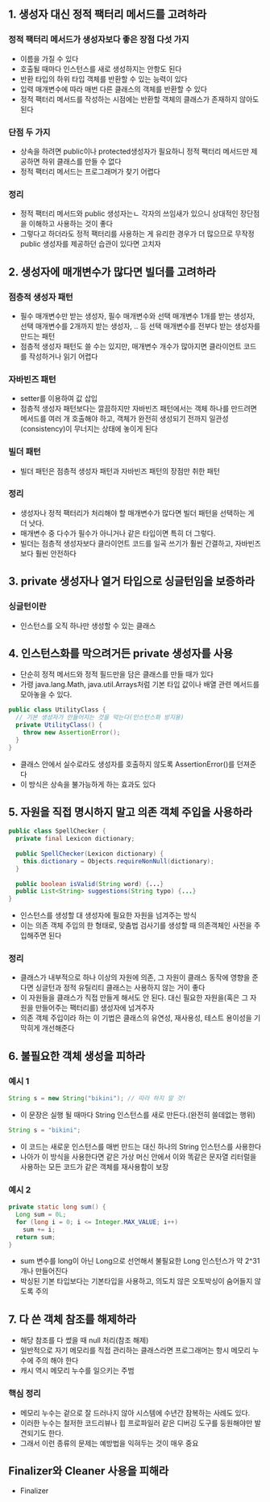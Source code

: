 ## 1. 생성자 대신 정적 팩터리 메서드를 고려하라
### 정적 팩터리 메서드가 생성자보다 좋은 장점 다섯 가지
  - 이름을 가질 수 있다
  - 호출될 때마다 인스턴스를 새로 생성하지는 안항도 된다
  - 반환 타입의 하위 타입 객체를 반환할 수 있는 능력이 있다
  - 입력 매개변수에 따라 매번 다른 클래스의 객체를 반환할 수 있다
  - 정적 팩터리 메서드를 작성하는 시점에는 반환할 객체의 클래스가 존재하지 않아도된다
### 단점 두 가지
  - 상속을 하려면 public이나 protected생성자가 필요하니 정적 팩터리 메서드만 제공하면 하위 클래스를 만들 수 없다
  - 정적 팩터리 메서드는 프로그래머가 찾기 어렵다
 
### 정리
  - 정적 팩터리 메서드와 public 생성자는ㄴ 각자의 쓰임새가 있으니 상대적인 장단점을 이해하고 사용하는 것이 좋다
  - 그렇다고 하더라도 정적 팩터리를 사용하는 게 유리한 경우가 더 많으므로 무작정 public 생성자를 제공하던 습관이 있다면 고치자

## 2. 생성자에 매개변수가 많다면 빌더를 고려하라
### 점층적 생성자 패턴
  - 필수 매개변수만 받는 생성자, 필수 매개변수와 선택 매개변수 1개를 받는 생성자, 선택 매개변수를 2개까지 받는 생성자, .. 등 선택 매개변수를 전부다 받는 생성자를 만드는 패턴
  - 점층적 생성자 패턴도 쓸 수는 있지만, 매개변수 개수가 많아지면 클라이언트 코드를 작성하거나 읽기 어렵다
### 자바빈즈 패턴
  - setter를 이용하여 값 삽입
  - 점층적 생성자 패턴보다는 깔끔하지만 자바빈즈 패턴에서는 객체 하나를 만드려면 메서드를 여러 개 호출해야 하고, 객체가 완전히 생성되기 전까지 일관성(consistency)이 무너지는 상태에 놓이게 된다
### 빌더 패턴
  - 빌더 패턴은 점층적 생성자 패턴과 자바빈즈 패턴의 장점만 취한 패턴
### 정리
  - 생성자나 정적 팩터리가 처리해야 할 매개변수가 많다면 빌더 패턴을 선택하는 게 더 낫다.
  - 매개변수 중 다수가 필수가 아니거나 같은 타입이면 특히 더 그렇다. 
  - 빌더는 점층적 생성자보다 클라이언트 코드를 일곡 쓰기가 훨씬 간결하고, 자바빈즈보다 훨씬 안전하다
  
## 3. private 생성자나 열거 타입으로 싱글턴임을 보증하라
### 싱글턴이란
  - 인스턴스를 오직 하나만 생성할 수 있는 클래스

## 4. 인스턴스화를 막으려거든 private 생성자를 사용
  - 단순히 정적 메서드와 정적 필드만을 담은 클래스를 만들 때가 있다
  - 가령 java.lang.Math, java.util.Arrays처럼 기본 타입 값이나 배열 관련 메서드를 모아놓을 수 있다.
  ``` java
  public class UtilityClass {
    // 기본 생성자가 만들어지는 것을 막는다(인스턴스화 방지용)
    private UtilityClass() {
      throw new AssertionError();
    }
  }
  ```
  - 클래스 안에서 실수로라도 생성자를 호출하지 않도록 AssertionError()를 던져준다
  - 이 방식은 상속을 불가능하게 하는 효과도 있다

## 5. 자원을 직접 명시하지 말고 의존 객체 주입을 사용하라
  ``` java
  public class SpellChecker {
    private final Lexicon dictionary;
    
    public SpellChecker(Lexicon dictionary) {
      this.dictionary = Objects.requireNonNull(dictionary);
    }
    
    public boolean isValid(String word) {...}
    public List<String> suggestions(String typo) {...}
  }
  ```
  - 인스턴스를 생성할 대 생성자에 필요한 자원을 넘겨주는 방식
  - 이는 의존 객체 주입의 한 형태로, 맞춤법 검사기를 생성할 때 의존객체인 사전을 주입해주면 된다
### 정리
  - 클래스가 내부적으로 하나 이상의 자원에 의존, 그 자원이 클래스 동작에 영향을 준다면 싱글턴과 정적 유틸리티 클래스는 사용하지 않는 거이 좋다
  - 이 자원들을 클래스가 직접 만들게 해서도 안 된다. 대신 필요한 자원을(혹은 그 자원을 만들어주는 팩터리를) 생성자에 넘겨주자
  - 의존 객체 주입이라 하는 이 기법은 클래스의 유연성, 재사용성, 테스트 용이성을 기막히게 개선해준다
## 6. 불필요한 객체 생성을 피하라
### 예시 1
  ``` java
  String s = new String("bikini"); // 따라 하지 말 것!
  ```
  - 이 문장은 실행 될 때마다 String 인스턴스를 새로 만든다.(완전히 쓸데없는 행위)
  ``` java
  String s = "bikini";
  ```
  - 이 코드는 새로운 인스턴스를 매번 만드는 대신 하나의 String 인스턴스를 사용한다
  - 나아가 이 방식을 사용한다면 같은 가상 머신 안에서 이와 똑같은 문자열 리터럴을 사용하는 모든 코드가 같은 객체를 재사용함이 보장
### 예시 2
  ``` java
  private static long sum() {
    Long sum = 0L;
    for (long i = 0; i <= Integer.MAX_VALUE; i++) 
      sum += i;
    return sum;
  }
  ```
  - sum 변수를 long이 아닌 Long으로 선언해서 불필요한 Long 인스턴스가 약 2^31개나 만들어진다 
  - 박싱된 기본 타입보다는 기본타입을 사용하고, 의도치 않은 오토박싱이 숨어들지 않도록 주의
## 7. 다 쓴 객체 참조를 해제하라
  - 해당 참조를 다 썼을 때 null 처리(참조 해제)
  - 일반적으로 자기 메모리를 직접 관리하는 클래스라면 프로그래머는 항시 메모리 누수에 주의 해야 한다
  - 캐시 역시 메모리 누수를 일으키는 주범
### 핵심 정리
  - 메모리 누수는 겉으로 잘 드러나지 않아 시스템에 수년간 잠복하는 사례도 있다.
  - 이러한 누수는 철저한 코드리뷰나 힙 프로파일러 같은 디버깅 도구를 둥원해야만 발견되기도 한다.
  - 그래서 이런 종류의 문제는 예방법을 익혀두는 것이 매우 중요

## Finalizer와 Cleaner 사용을 피해라
  - Finalizer

